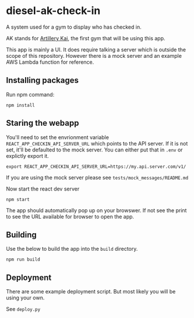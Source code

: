 # diesel-ak-check-in

A system used for a gym to display who has checked in.

AK stands for [Artillery Kai](https://www.dieselak.co.uk/), the first gym that will be using this app.

This app is mainly a UI. It does require talking a server which is outside the scope of this repository.
However there is a mock server and an example AWS Lambda function for reference.

## Installing packages

Run npm command:

```
npm install
```

## Staring the webapp

You'll need to set the envrionment variable `REACT_APP_CHECKIN_API_SERVER_URL` which points to the API server.
If it is not set, it'll be defaulted to the mock server. You can either put that in `.env` or explictly export it.

```
export REACT_APP_CHECKIN_API_SERVER_URL=https://my.api.server.com/v1/
```

If you are using the mock server please see `tests/mock_messages/README.md`

Now start the react dev server

```
npm start
```

The app should automatically pop up on your browswer. If not see the print to see the URL available for browser to open the app.

## Building

Use the below to build the app into the `build` directory.

```
npm run build
```

## Deployment

There are some example deployment script. But most likely you will be using your own.

See `deploy.py`
